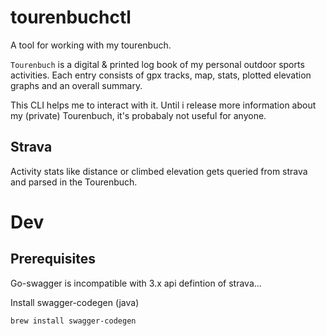 # tourenbuchctl
A tool for working with my tourenbuch.

`Tourenbuch` is a digital & printed log book of my personal outdoor sports activities.
Each entry consists of gpx tracks, map, stats, plotted elevation graphs and an
overall summary.

This CLI helps me to interact with it. Until i release more information about
my (private) Tourenbuch, it's  probabaly not useful for anyone.

## Strava
Activity stats like distance or climbed elevation gets queried from strava and
parsed in the Tourenbuch.

# Dev

## Prerequisites

Go-swagger is incompatible with 3.x api defintion of strava...

Install swagger-codegen (java)
```
brew install swagger-codegen
```

